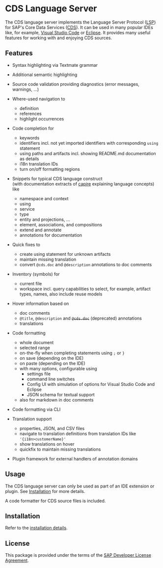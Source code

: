 # CDS Language Server

The CDS language server implements the Language Server Protocol ([LSP](https://github.com/Microsoft/language-server-protocol))
for SAP's Core Data Services ([CDS](https://cap.cloud.sap/docs/cds/cdl)).
It can be used in many popular IDEs like, for example, [Visual Studio Code](https://cap.cloud.sap/docs/get-started/tools#vscode)
or [Eclipse](https://cap.cloud.sap/docs/get-started/tools#eclipse).
It provides many useful features for working with and enjoying CDS sources.

## Features

- Syntax highlighting via Textmate grammar

- Additional semantic highlighting

- Source code validation providing diagnostics (error messages, warnings, ...)

- Where-used navigation to
    - definition
    - references
    - highlight occurrences

- Code completion for
    - keywords
    - identifiers incl. not yet imported identifiers with corresponding `using` statement
    - using paths and artifacts incl. showing README.md documentation as details
    - i18n translation IDs
    - turn on/off formatting regions

- Snippets for typical CDS language construct<br/> (with documentation extracts of [capire](https://cap.cloud.sap/docs/cds/cdl) explaining language concepts)<br/> like
    - namespace and context
    - using
    - service
    - type
    - entity and projections, ...
    - element, associations, and compositions
    - extend and annotate
    - annotations for documentation

- Quick fixes to
    - create using statement for unknown artifacts
    - maintain missing translation
    - convert `@cds.doc` and `@description` annotations to doc comments

- Inventory (symbols) for
    - current file
    - workspace incl. query capabilities to select, for example, artifact types, names, also include reuse models

- Hover information based on
    - doc comments
    - `@title`, `@description` and ~~`@cds.doc`~~ (deprecated) annotations
    - translations

- Code formatting
    - whole document
    - selected range
    - on-the-fly when completing statements using ```;``` or ```}```
    - on save (depending on the IDE)
    - on paste (depending on the IDE)
    - with many options, configurable using
        - settings file
        - command line switches
        - Config UI with simulation of options for Visual Studio Code and Eclipse
        - JSON schema for textual support
    - also for markdown in doc comments

- Code formatting via CLI

- Translation support
    - properties, JSON, and CSV files
    - navigate to translation definitions from translation IDs like ```'{i18n>customerName}'```
    - show translations on hover
    - quickfix to maintain missing translations

- Plugin framework for external handlers of annotation domains

## Usage

The CDS language server can only be used as part of an IDE extension or plugin. See [Installation](#installation) for more details.

A code formatter for CDS source files is included.

## Installation

Refer to the [installation details](./INSTALLATION.md).

## License
This package is provided under the terms of the [SAP Developer License Agreement](https://tools.hana.ondemand.com/developer-license-3_1.txt).

